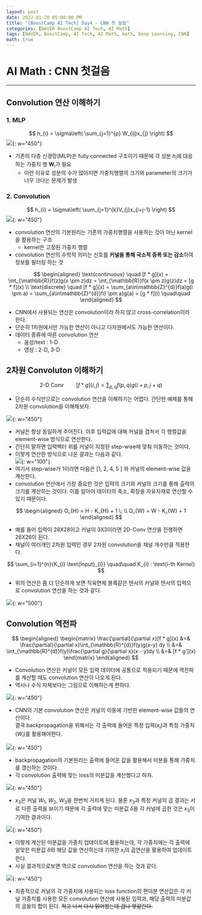 ```yaml
---
layout: post
date: 2022-01-20 05:00:00 PM
title: "[BoostCamp AI Tech] Day4 - CNN 첫 걸음"
categories: [NAVER BoostCamp AI Tech, AI Math]
tags: [NAVER, BoostCamp, AI Tech, AI Math, math, Deep Learning, CNN]
math: true
---
```

# AI Math : CNN 첫걸음

---

## Convolution 연산 이해하기

### 1. MLP

$$
h_{i} = \sigma\left( \sum_{j=1}^{p} W_{ij}x_{j} \right)
$$ 
![](/image/boostcamp/aimath/mlp3.png){: w="450"}

- 기존의 다층 신경망(MLP)은 fully connected 구조이기 때문에 각 성분 $h_{i}$에 대응하는 가중치 행 $\mathbf{W}_{i}$가 필요
    - 이런 이유로 성분의 수가 많아지면 가중치행렬의 크기와 parameter의 크기가 너무 크다는 문제가 발생

### 2. Convolution

$$
h_{i} = \sigma\left( \sum_{j=1}^{k}V_{j}x_{i+j-1} \right)
$$ 
![](/image/boostcamp/aimath/conv.png){: w="450"}

- convolution 연산의 기본원리는 기존의 가중치행렬을 사용하는 것이 아닌 kernel을 활용하는 구조
    - kernel은 고정된 가중치 행렬
- convolution 연산의 수학적 의미는 신호를 **커널을 통해 국소적 증폭 또는 감소**하여 정보를 필터링 하는 것

$$
\begin{aligned}
\text{continuous} \quad [f * g](x) = \int_{\mathbb{R}}f(z)g(x \pm z)dz = \int_{\mathbb{R}}f(x \pm z)g(z)dz = [g * f](x) \\
\text{discrete} \quad [f * g](x) = \sum_{a\in\mathbb{Z}^{d}}f(a)g(i \pm a) = \sum_{a\in\mathbb{Z}^{d}}f(i \pm a)g(a) = [g * f](i) \quad\quad
\end{aligned}
$$  

- CNN에서 사용되는 연산은 convolution이라 하지 않고 cross-correlation이라 한다.
- 단순히 1차원에서만 가능한 연산이 아니고 다차원에서도 가능한 연산이다.
- 데이터 종류에 따른 convolution 연산
    - 음성/text : 1-D
    - 영상 : 2-D, 3-D

## 2차원 Convoluton 이해하기

$$
\text{2-D Conv} \quad\quad [f * g](i, j) = \sum_{p, q}f(p, q)g(i+p, j+q)
$$  

- 단순히 수식만으로는 convolution 연산을 이해하기는 어렵다. 간단한 예제를 통해 2차원 convolution을 이해해보자.

![](/image/boostcamp/aimath/2dcnn.png){: w="450"}

- 커널은 항상 동일하게 주어진다. 이후 입력값에 대해 커널을 겹쳐서 각 행렬값을 element-wise 방식으로 연산한다.
- 간단히 말하면 입력벡터 위를 커널이 지정된 step-wise에 맞춰 이동하는 것이다,
- 이렇게 연산한 방식으로 나온 결과는 다음과 같다.  
    ![](/image/boostcamp/aimath/cnnresult1.png){: w="100"}
- 여기서 step-wise가 1이라면 다음은 \[1, 2, 4, 5 \] 와 커널의 element-wise 값을 계산한다.
- convolution 연산에서 가장 중요한 것은 입력의 크기와 커널의 크기를 통해 출력의 크기를 계산하는 것이다. 이를 알아야 데이터의 축소, 확장을 자유자재로 연산할 수 있기 때문이다.

$$
\begin{aligned}
O_{H} = H - K_{H} + 1 \; \\ 
O_{W} = W - K_{W} + 1
\end{aligned}
$$

- 예를 들어 입력이 28X28이고 커널이 3X3이라면 2D-Conv 연산을 진행하면 26X26이 된다.
- 채널이 여러개인 2차원 입력인 경우 2차원 convolution을 채널 개수만큼 적용한다.

$$
\sum_{i=1}^{n}{K_{i} \text{Input}_{i}} \quad\quad K_{i} : \text{i-th Kernel}
$$  

- 위의 연산은 좀 더 단순하게 보면 직육면체 블록같은 텐서의 커널와 텐서의 입력으로 convolution 연산을 하는 것과 같다.

![](/image/boostcamp/aimath/channelconv.png){: w="500"}

## Convolution 역전파

$$
\begin{aligned}
\begin{matrix}
    \frac{\partial}{\partial x}[f * g](x) &=& \frac{\partial}{\partial x}\int_{\mathbb{R}^{d}}f(y)g(x-y) dy \\
    &=& \int_{\mathbb{R}^{d}}f(y)\frac{\partial g}{\partial x}(x - y)dy \\
    &=& [f * g'](x)
\end{matrix}
\end{aligned}
$$  

- Convolution 연산은 커널이 모든 입력 데이터에 공통으로 적용되기 때문에 역전파를 계산할 때도 convolution 연산이 나오게 된다.
- 역시나 수식 자체보다는 그림으로 이해하는게 편하다.

![](/image/boostcamp/aimath/cnn_bpp1.png){: w="450"}

- CNN의 기본 convolution 연산은 커널의 이동에 기반한 element-wise 값들의 연산이다.  
결국 backpropagation을 위해서는 각 출력에 들어온 특정 입력($x_i$)과 특정 가중치 ($W_i$)를 활용해야한다.

![](/image/boostcamp/aimath/cnn_bpp2.png){: w="450"}  

- backpropagation의 기본원리는 출력에 들어온 값을 활용해서 미분을 통해 가중치를 갱신하는 것이다. 
- 각 convolution 출력에 맞는 loss의 미분값을 계산했다고 하자.

![](/image/boostcamp/aimath/cnn_bpp3.png){: w="450"}

- $x_3$은 커널 $W_1$, $W_2$, $W_3$을 한번씩 거치게 된다. 물론 $x_3$과 특정 커널의 곱 결과는 서로 다른 출력을 보이기 때문에 각 출력에 맞는 미분값 $\delta$을 각 커널에 곱한 것은 $x_3$이 기여한 결과이다.

![](/image/boostcamp/aimath/cnn_bpp4.png){: w="450"}

- 이렇게 계산된 미분값을 가중치 업데이트에 활용하는데, 각 가중치에는 각 출력에 알맞은 미분값 $\delta$와 해당 값을 연산하는데 기여한 $x_i$의 곱연산을 활용하여 업데이트한다.
- 사실 결과적으로보면 역으로 convolution 연산을 하는 것과 같다.

![](/image/boostcamp/aimath/cnn_bpp5.png){: w="450"}

- 최종적으로 커널의 각 가중치에 사용되는 loss function의 편미분 연산값은 각 커널 가중치를 사용한 모든 convolution 연산에 사용된 입력과, 해당 출력의 미분값의 곱들의 합이 된다. ~~적고 나서 다시 읽어봤는데 겁나 헷갈린다.~~